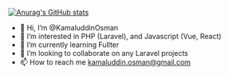 [![Anurag's GitHub stats](https://github-readme-stats.vercel.app/api?username=KamaluddinOsman&count_private=true&hide=contribs,prs)](https://github.com/anuraghazra/github-readme-stats)

- 👋 Hi, I’m @KamaluddinOsman
- 👀 I’m interested in PHP (Laravel), and Javascript (Vue, React)
- 🌱 I’m currently learning Fullter
- 💞️ I’m looking to collaborate on any Laravel projects
- 📫 How to reach me kamaluddin.osman@gmail.com

<!---
KamaluddinOsman/KamaluddinOsman is a ✨ special ✨ repository because its `README.md` (this file) appears on your GitHub profile.
You can click the Preview link to take a look at your changes.
--->
